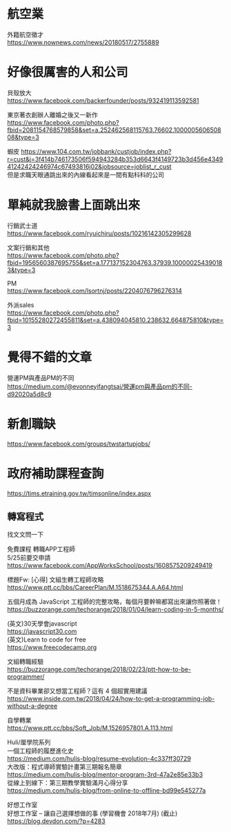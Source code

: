 

# 航空業
外籍航空徵才  
https://www.nownews.com/news/20180517/2755889  

# 好像很厲害的人和公司

貝殼放大  
https://www.facebook.com/backerfounder/posts/932419113592581  
  
東京著衣創辦人離婚之後又一新作  
https://www.facebook.com/photo.php?fbid=2081154768579858&set=a.252462568115763.76602.100000560650808&type=3  

蝦皮
https://www.104.com.tw/jobbank/custjob/index.php?r=cust&j=3f414b746173506f594943284b353d6643f4149723b3d456e434941242424246974c67493816j02&jobsource=joblist_r_cust  
但是求職天眼通跳出來的內線看起來是一間有點科科的公司  

# 單純就我臉書上面跳出來

行銷武士道  
https://www.facebook.com/ryuichiru/posts/10216142305299628  

文案行銷和其他  
https://www.facebook.com/photo.php?fbid=1956560387695755&set=a.177137152304763.37939.100000254390183&type=3  

PM  
https://www.facebook.com/lsortnj/posts/2204076796276314  

外派sales  
https://www.facebook.com/photo.php?fbid=10155280272455811&set=a.438094045810.238632.664875810&type=3  

# 覺得不錯的文章  
營運PM與產品PM的不同  
https://medium.com/@evonneyifangtsai/營運pm與產品pm的不同-d92020a5d8c9  

# 新創職缺
https://www.facebook.com/groups/twstartupjobs/  

# 政府補助課程查詢
https://tims.etraining.gov.tw/timsonline/index.aspx  

## 轉寫程式

找文文問一下

免費課程
轉職APP工程師    
5/25前要交申請  
https://www.facebook.com/AppWorksSchool/posts/1608575209249419

標題Fw: [心得] 文組生轉工程師攻略  
https://www.ptt.cc/bbs/CareerPlan/M.1518675344.A.A64.html  

五個月成為 JavaScript 工程師的完整攻略，每個月要幹嘛都寫出來讓你照著做！  
https://buzzorange.com/techorange/2018/01/04/learn-coding-in-5-months/  

(英文)30天學會javascript  
https://javascript30.com  
(英文)Learn to code for free  
https://www.freecodecamp.org
  
文組轉職經驗  
https://buzzorange.com/techorange/2018/02/23/ptt-how-to-be-programmer/
  
不是資科畢業卻又想當工程師？這有 4 個超實用建議  
https://www.inside.com.tw/2018/04/24/how-to-get-a-programming-job-without-a-degree  

自學轉業  
https://www.ptt.cc/bbs/Soft_Job/M.1526957801.A.113.html  


Huli/厘學院系列  
一個工程師的履歷進化史  
https://medium.com/hulis-blog/resume-evolution-4c337ff30729  
大改版：程式導師實驗計畫第三期報名簡章  
https://medium.com/hulis-blog/mentor-program-3rd-47a2e85e33b3  
從線上到線下：第三期教學實驗滿月心得分享  
https://medium.com/hulis-blog/from-online-to-offline-bd99e545277a  
  

  
好想工作室  
好想工作室 – 讓自己選擇想做的事 (學習機會 2018年7月) (截止)  
https://blog.devdon.com/?p=4283  